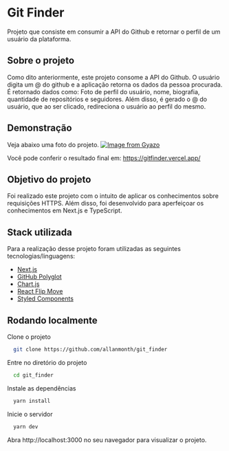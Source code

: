 
# Git Finder

Projeto que consiste em consumir a API do Github e retornar o perfil de um usuário da plataforma.


## Sobre o projeto

Como dito anteriormente, este projeto consome a API do Github. O usuário digita um @ do github e a aplicação retorna os dados da pessoa procurada.
É retornado dados como: Foto de perfil do usuário, nome, biografia, quantidade de repositórios e seguidores. Além disso, é gerado o @ do usuário,
que ao ser clicado, redireciona o usuário ao perfil do mesmo.


## Demonstração

Veja abaixo uma foto do projeto.
[![Image from Gyazo](https://gyazo.com/dcf3d55996d999aebe436733ff3ac692)](https://gyazo.com/)

Você pode conferir o resultado final em: https://gitfinder.vercel.app/


## Objetivo do projeto

Foi realizado este projeto com o intuito de aplicar os conhecimentos sobre requisições HTTPS. Além disso, foi desenvolvido para aperfeiçoar os
conhecimentos em Next.js e TypeScript.


## Stack utilizada

Para a realização desse projeto foram utilizadas as seguintes tecnologias/linguagens:
- [Next.js](https://nextjs.org/)
- [GitHub Polyglot](https://github.com/IonicaBizau/node-gh-polyglot)
- [Chart.js](https://www.chartjs.org/)
- [React Flip Move](https://github.com/joshwcomeau/react-flip-move)
- [Styled Components](https://www.styled-components.com/)


## Rodando localmente

Clone o projeto

```bash
  git clone https://github.com/allanmonth/git_finder
```

Entre no diretório do projeto

```bash
  cd git_finder
```

Instale as dependências

```bash
  yarn install
```

Inicie o servidor

```bash
  yarn dev
```
Abra http://localhost:3000 no seu navegador para visualizar o projeto.

